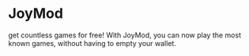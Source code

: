 # JoyMod
get countless games for free! With JoyMod, you can now play the most known games, without having to empty your wallet.
